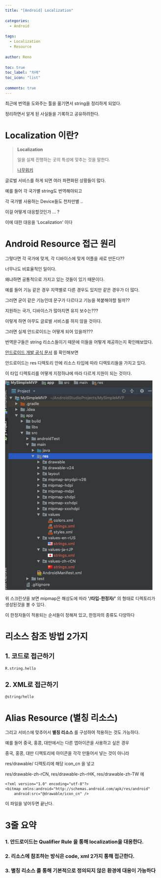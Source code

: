 ```yaml
---
title: "[Android] Localization"

categories:
  - Android

tags:
  - Localization
  - Resource

author: Reno

toc: true
toc_label: "차례"
toc_icon: "list"

comments: true
---
```

최근에 번역을 도와주는 툴을 옮기면서 string을 정리하게 되었다.

정리하면서 알게 된 사실들을 기록하고 공유하려한다.

# **Localization 이란?**


> **Localization**
>
> 일을 실제 진행하는 곳의 특성에 맞추는 것을 말한다.
>
> [나무위키](https://namu.wiki/w/%ED%98%84%EC%A7%80%ED%99%94)

글로벌 서비스를 하게 되면 여러 파편화된 상황들이 많다.

예를 들어 각 국가별 string도 번역해야되고

각 국가별 사용하는 Device들도 천차만별 ..

이걸 어떻게 대응할것인가 ... ?

이에 대한 대응을 'Localization' 이다

# **Android Resource 접근 원리**

그렇다면 각 국가에 맞게, 각 디바이스에 맞게 어플을 새로 만든다??

너무나도 비효율적인 일이다.

왜냐하면 공통적으로 가지고 있는 것들이 있기 때문이다.

예를 들어 기능 같은 경우 지역별로 다른 경우도 있지만 같은 경우가 더 많다.

그러면 굳이 같은 기능인데 문구가 다르다고 기능을 복붙해야할 될까??

지원하는 국가, 디바이스가 많아지면 유지 보수는???

이렇게 하면 아무도 글로벌 서비스를 하지 않을 것이다.

그러면 실제 안드로이드는 어떻게 되어 있을까???

번역문구들은 string 리소스들이기 때문에 이들을 어떻게 제공하는지 확인해보았다.

[안드로이드 개발 공식 문서](https://developer.android.com/guide/topics/resources/providing-resources.html) 를 확인해보면

안드로이드는 res 디렉토리 안에 리소스 타입에 따라 디렉토리들을 가지고 있다.

이 타입 디렉토리를 어떻게 지정하냐에 따라 다르게 지원이 되는 것이다.

![스크린샷](/assets/images/resource_directory.png)

위 스크린샷을 보면 mipmap은 해상도에 따라 **'/타입-한정자/'** 의 형태로 디렉토리가 생성된것을 볼 수 있다.

이 한정자들이 적용되는 순서들이 정해져 있고, 한정자의 종류도 다양하다

# **리소스 참조 방법 2가지**
## 1. 코드로 접근하기
```{java}
R.string.hello
```
## 2. XML로 접근하기
```{java}
@string/hello
```
# **Alias Resource (별칭 리소스)**
그리고 서비스에 맞추어서 **별칭 리소스** 를 구성하여 적용하는 것도 가능하다.

예를 들어 중국, 홍콩, 대만에서는 다른 앱아이콘을 사용하고 싶은 경우

중국, 홍콩, 대만 디렉토리에 아이콘을 각각 만들어서 넣는 것이 아니라

res/drawable/ 디렉토리에 해당 icon_cn 을 넣고

res/drawable-zh-rCN, res/drawable-zh-rHK, res/drawable-zh-TW 에

```{xml}
<?xml version="1.0" encoding="utf-8"?>
<bitmap xmlns:android="http://schemas.android.com/apk/res/android"
    android:src="@drawable/icon_cn" />
```

이 파일을 넣어두면 끝난다.

# **3줄 요약**
### 1. 안드로이드는 **Qualifier Rule** 을 통해 localization을 대응한다.
### 2. 리소스에 참조하는 방식은 **code, xml** 2가지 통해 접근한다.
### 3. **별칭 리소스** 를 통해 기본적으로 정의되지 않은 환경에 대응이 가능하다

